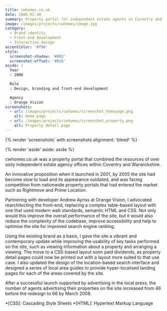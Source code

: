 ```yaml
---
title: cwhomes.co.uk
date: 2006-01-30
summary: Property portal for independent estate agents in Coventry and Warwickshire.
image: /images/projects/cwhomes/image.jpg
category:
  - Brand identity
  - Front-end development
  - Interaction design
accentColor: '#f90'
style:
  screenshot-shadow: '#003'
  screenshot-offset: '#016'
aside: |
  Year
  : 2006

  Role
  : Design, branding and front-end development

  Agency
  : Orange Vision
screenshots:
  - url: /images/projects/cwhomes/screenshot_homepage.png
    alt: Home page
  - url: /images/projects/cwhomes/screenshot_property.png
    alt: Property detail page
---
```

{% render 'screenshots' with screenshots
  alignment: 'bleed'
%}

{% render 'aside'
  aside: aside
%}

cwhomes.co.uk was a property portal that combined the resources of over sixty independent estate agency offices within Coventry and Warwickshire.

An innovative proposition when it launched in 2001, by 2005 the site had become slow to load and its appearance outdated, and was facing competition from nationwide property portals that had entered the market such as Rightmove and Prime Location.

Partnering with developer Andrew Ayriss at Orange Vision, I advocated rearchitecting the front-end, replacing a complex table-based layout with one that used modern web standards, semantic HTML and CSS. Not only would this improve the overall performance of the site, but it would also reduce the complexity of the codebase, improve accessibility and help to optimise the site for improved search engine ranking.

Using the existing brand as a basis, I gave the site a vibrant and contemporary update while improving the usability of key tasks performed on the site, such as viewing information about a property and arranging a viewing. The move to a CSS-based layout soon paid dividends, as property detail pages could now be printed out with a layout more suited to that use case. I also updated the design of the location-based search interface and designed a series of local area guides to provide hyper-localised landing pages for each of the areas covered by the site.

After a successful launch supported by advertising in the local press, the number of agents advertising their properties on the site increased from 46 before the redesign to 66 by March 2008.

*[CSS]: Cascading Style Sheets
*[HTML]: Hypertext Markup Language

